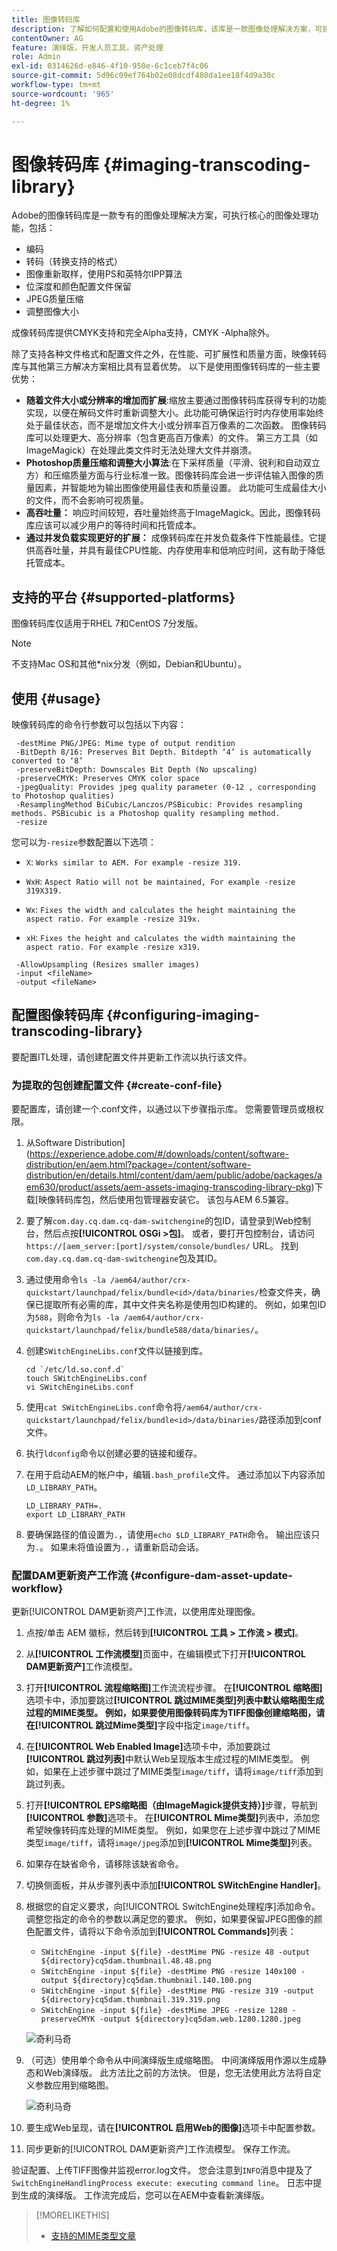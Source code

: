 ```yaml
---
title: 图像转码库
description: 了解如何配置和使用Adobe的图像转码库，该库是一款图像处理解决方案，可执行核心的图像处理功能，包括编码、转码、图像重新采样和图像大小调整。
contentOwner: AG
feature: 演绎版，开发人员工具，资产处理
role: Admin
exl-id: 0314626d-e846-4f10-950e-6c1ceb7f4c06
source-git-commit: 5d96c09ef764b02e08dcdf480da1ee18f4d9a30c
workflow-type: tm+mt
source-wordcount: '965'
ht-degree: 1%

---
```


# 图像转码库 {#imaging-transcoding-library}

Adobe的图像转码库是一款专有的图像处理解决方案，可执行核心的图像处理功能，包括：

* 编码
* 转码（转换支持的格式）
* 图像重新取样，使用PS和英特尔IPP算法
* 位深度和颜色配置文件保留
* JPEG质量压缩
* 调整图像大小

成像转码库提供CMYK支持和完全Alpha支持，CMYK -Alpha除外。

除了支持各种文件格式和配置文件之外，在性能、可扩展性和质量方面，映像转码库与其他第三方解决方案相比具有显着优势。 以下是使用图像转码库的一些主要优势：

* **随着文件大小或分辨率的增加而扩展**:缩放主要通过图像转码库获得专利的功能实现，以便在解码文件时重新调整大小。此功能可确保运行时内存使用率始终处于最佳状态，而不是增加文件大小或分辨率百万像素的二次函数。 图像转码库可以处理更大、高分辨率（包含更高百万像素）的文件。 第三方工具（如ImageMagick）在处理此类文件时无法处理大文件并崩溃。
* **Photoshop质量压缩和调整大小算法**:在下采样质量（平滑、锐利和自动双立方）和压缩质量方面与行业标准一致。图像转码库会进一步评估输入图像的质量因素，并智能地为输出图像使用最佳表和质量设置。 此功能可生成最佳大小的文件，而不会影响可视质量。
* **高吞吐量：** 响应时间较短，吞吐量始终高于ImageMagick。因此，图像转码库应该可以减少用户的等待时间和托管成本。
* **通过并发负载实现更好的扩展：** 成像转码库在并发负载条件下性能最佳。它提供高吞吐量，并具有最佳CPU性能、内存使用率和低响应时间，这有助于降低托管成本。

## 支持的平台 {#supported-platforms}

图像转码库仅适用于RHEL 7和CentOS 7分发版。

>[!NOTE]
>
>不支持Mac OS和其他*nix分发（例如，Debian和Ubuntu）。

## 使用 {#usage}

映像转码库的命令行参数可以包括以下内容：

```shell
 -destMime PNG/JPEG: Mime type of output rendition
 -BitDepth 8/16: Preserves Bit Depth. Bitdepth ‘4’ is automatically converted to ‘8’
 -preserveBitDepth: Downscales Bit Depth (No upscaling)
 -preserveCMYK: Preserves CMYK color space
 -jpegQuality: Provides jpeg quality parameter (0-12 , corresponding to Photoshop qualities)
 -ResamplingMethod BiCubic/Lanczos/PSBicubic: Provides resampling methods. PSBicubic is a Photoshop quality resampling method.
 -resize
```

您可以为`-resize`参数配置以下选项：

* `X`: `Works similar to AEM. For example -resize 319.`

* `WxH`:  `Aspect Ratio will not be maintained, For example -resize 319X319.`

* `Wx`:  `Fixes the width and calculates the height maintaining the aspect ratio. For example -resize 319x.`

* `xH`:  `Fixes the height and calculates the width maintaining the aspect ratio. For example -resize x319.`

```shell
 -AllowUpsampling (Resizes smaller images)
 -input <fileName>
 -output <fileName>
```

## 配置图像转码库 {#configuring-imaging-transcoding-library}

要配置ITL处理，请创建配置文件并更新工作流以执行该文件。

### 为提取的包创建配置文件 {#create-conf-file}

要配置库，请创建一个.conf文件，以通过以下步骤指示库。 您需要管理员或根权限。

1. 从Software Distribution](https://experience.adobe.com/#/downloads/content/software-distribution/en/aem.html?package=/content/software-distribution/en/details.html/content/dam/aem/public/adobe/packages/aem630/product/assets/aem-assets-imaging-transcoding-library-pkg)下载[映像转码库包，然后使用包管理器安装它。 该包与AEM 6.5兼容。

1. 要了解`com.day.cq.dam.cq-dam-switchengine`的包ID，请登录到Web控制台，然后点按&#x200B;**[!UICONTROL OSGi >包]**。 或者，要打开包控制台，请访问`https://[aem_server:[port]/system/console/bundles/` URL。 找到`com.day.cq.dam.cq-dam-switchengine`包及其ID。

1. 通过使用命令`ls -la /aem64/author/crx-quickstart/launchpad/felix/bundle<id>/data/binaries/`检查文件夹，确保已提取所有必需的库，其中文件夹名称是使用包ID构建的。 例如，如果包ID为`588`，则命令为`ls -la /aem64/author/crx-quickstart/launchpad/felix/bundle588/data/binaries/`。

1. 创建`SWitchEngineLibs.conf`文件以链接到库。

   ```shell
   cd `/etc/ld.so.conf.d`
   touch SWitchEngineLibs.conf
   vi SWitchEngineLibs.conf
   ```

1. 使用`cat SWitchEngineLibs.conf`命令将`/aem64/author/crx-quickstart/launchpad/felix/bundle<id>/data/binaries/`路径添加到conf文件。

1. 执行`ldconfig`命令以创建必要的链接和缓存。

1. 在用于启动AEM的帐户中，编辑`.bash_profile`文件。 通过添加以下内容添加`LD_LIBRARY_PATH`。

   ```shell
   LD_LIBRARY_PATH=.
   export LD_LIBRARY_PATH
   ```

1. 要确保路径的值设置为`.`，请使用`echo $LD_LIBRARY_PATH`命令。 输出应该只为`.`。 如果未将值设置为`.`，请重新启动会话。

### 配置DAM更新资产工作流 {#configure-dam-asset-update-workflow}

更新[!UICONTROL DAM更新资产]工作流，以使用库处理图像。

1. 点按/单击 AEM 徽标，然后转到&#x200B;**[!UICONTROL 工具 > 工作流 > 模式]**。

1. 从&#x200B;**[!UICONTROL 工作流模型]**&#x200B;页面中，在编辑模式下打开&#x200B;**[!UICONTROL DAM更新资产]**&#x200B;工作流模型。

1. 打开&#x200B;**[!UICONTROL 流程缩略图]**&#x200B;工作流流程步骤。 在&#x200B;**[!UICONTROL 缩略图]**&#x200B;选项卡中，添加要跳过&#x200B;**[!UICONTROL 跳过MIME类型]**列表中默认缩略图生成过程的MIME类型。
例如，如果要使用图像转码库为TIFF图像创建缩略图，请在**[!UICONTROL 跳过Mime类型]**&#x200B;字段中指定`image/tiff`。

1. 在&#x200B;**[!UICONTROL Web Enabled Image]**&#x200B;选项卡中，添加要跳过&#x200B;**[!UICONTROL 跳过列表]**&#x200B;中默认Web呈现版本生成过程的MIME类型。 例如，如果在上述步骤中跳过了MIME类型`image/tiff`，请将`image/tiff`添加到跳过列表。

1. 打开&#x200B;**[!UICONTROL EPS缩略图（由ImageMagick提供支持）]**&#x200B;步骤，导航到&#x200B;**[!UICONTROL 参数]**&#x200B;选项卡。 在&#x200B;**[!UICONTROL Mime类型]**&#x200B;列表中，添加您希望映像转码库处理的MIME类型。 例如，如果您在上述步骤中跳过了MIME类型`image/tiff`，请将`image/jpeg`添加到&#x200B;**[!UICONTROL Mime类型]**&#x200B;列表。

1. 如果存在缺省命令，请移除该缺省命令。

1. 切换侧面板，并从步骤列表中添加&#x200B;**[!UICONTROL SWitchEngine Handler]**。

1. 根据您的自定义要求，向[!UICONTROL SwitchEngine处理程序]添加命令。 调整您指定的命令的参数以满足您的要求。 例如，如果要保留JPEG图像的颜色配置文件，请将以下命令添加到&#x200B;**[!UICONTROL Commands]**&#x200B;列表：

   * `SWitchEngine -input ${file} -destMime PNG -resize 48 -output ${directory}cq5dam.thumbnail.48.48.png`
   * `SWitchEngine -input ${file} -destMime PNG -resize 140x100 -output ${directory}cq5dam.thumbnail.140.100.png`
   * `SWitchEngine -input ${file} -destMime PNG -resize 319 -output ${directory}cq5dam.thumbnail.319.319.png`
   * `SWitchEngine -input ${file} -destMime JPEG -resize 1280 -preserveCMYK -output ${directory}cq5dam.web.1280.1280.jpeg`

   ![奇利马奇](assets/chlimage_1-199.png)

1. （可选）使用单个命令从中间演绎版生成缩略图。 中间演绎版用作源以生成静态和Web演绎版。 此方法比之前的方法快。 但是，您无法使用此方法将自定义参数应用到缩略图。

   ![奇利马奇](assets/chlimage_1-200.png)

1. 要生成Web呈现，请在&#x200B;**[!UICONTROL 启用Web的图像]**&#x200B;选项卡中配置参数。

1. 同步更新的[!UICONTROL DAM更新资产]工作流模型。 保存工作流。

验证配置、上传TIFF图像并监视error.log文件。 您会注意到`INFO`消息中提及了`SwitchEngineHandlingProcess execute: executing command line`。 日志中提到生成的演绎版。 工作流完成后，您可以在AEM中查看新演绎版。

>[!MORELIKETHIS]
>
>* [支持的MIME类型文章](assets-formats.md#supported-image-transcoding-library)

